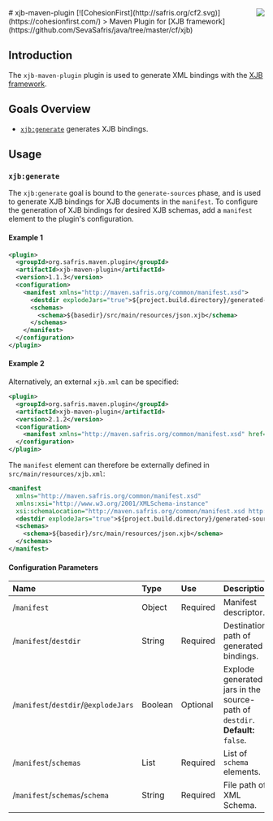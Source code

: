<img src="http://safris.org/logo.png" align="right" />
# xjb-maven-plugin [![CohesionFirst](http://safris.org/cf2.svg)](https://cohesionfirst.com/)
> Maven Plugin for [XJB framework](https://github.com/SevaSafris/java/tree/master/cf/xjb)

## Introduction

The `xjb-maven-plugin` plugin is used to generate XML bindings with the [XJB framework](https://github.com/SevaSafris/java/tree/master/cf/xjb).

## Goals Overview

* [`xjb:generate`](https://github.com/SevaSafris/java/new/master/maven/plugin/xjb-maven-plugin#xjbgenerate) generates XJB bindings.

## Usage

### `xjb:generate`

The `xjb:generate` goal is bound to the `generate-sources` phase, and is used to generate XJB bindings for XJB documents in the `manifest`. To configure the generation of XJB bindings for desired XJB schemas, add a `manifest` element to the plugin's configuration.

#### Example 1

```xml
<plugin>
  <groupId>org.safris.maven.plugin</groupId>
  <artifactId>xjb-maven-plugin</artifactId>
  <version>1.1.3</version>
  <configuration>
    <manifest xmlns="http://maven.safris.org/common/manifest.xsd">
      <destdir explodeJars="true">${project.build.directory}/generated-sources/xjb</destdir>
      <schemas>
        <schema>${basedir}/src/main/resources/json.xjb</schema>
      </schemas>
    </manifest>
  </configuration>
</plugin>
```

#### Example 2

Alternatively, an external `xjb.xml` can be specified:

```xml
<plugin>
  <groupId>org.safris.maven.plugin</groupId>
  <artifactId>xjb-maven-plugin</artifactId>
  <version>2.1.2</version>
  <configuration>
    <manifest xmlns="http://maven.safris.org/common/manifest.xsd" href="${basedir}/src/main/resources/xjb.xml"/>
  </configuration>
</plugin>
```

The `manifest` element can therefore be externally defined in `src/main/resources/xjb.xml`:

```xml
<manifest
  xmlns="http://maven.safris.org/common/manifest.xsd"
  xmlns:xsi="http://www.w3.org/2001/XMLSchema-instance"
  xsi:schemaLocation="http://maven.safris.org/common/manifest.xsd http://maven.safris.org/common/manifest.xsd">
  <destdir explodeJars="true">${project.build.directory}/generated-sources/xjb</destdir>
  <schemas>
    <schema>${basedir}/src/main/resources/json.xjb</schema>
  </schemas>
</manifest>
```

#### Configuration Parameters

| Name                                 | Type          | Use      | Description                                                                   |
|:-------------------------------------|:--------------|:---------|:------------------------------------------------------------------------------|
| /`manifest`                          | Object        | Required | Manifest descriptor.                                                          |
| /`manifest`/`destdir`                | String        | Required | Destination path of generated bindings.                                       |
| /`manifest`/`destdir`/`@explodeJars` | Boolean       | Optional | Explode generated jars in the source-path of `destdir`. **Default:** `false`. |
| /`manifest`/`schemas`                | List          | Required | List of `schema` elements.                                                    |
| /`manifest`/`schemas`/`schema`       | String        | Required | File path of XML Schema.                                                      |
